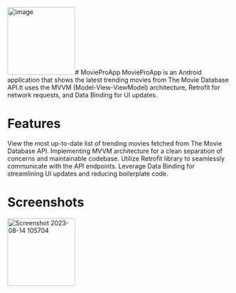 <img width="152" alt="image" src="https://github.com/adityabhamare10/Movie-Pro-App/assets/108888187/8be2dd0f-2dc0-49c2-9620-83adda9c2837"># MovieProApp
MovieProApp is an Android application that shows the latest trending movies from The Movie Database API.It uses the MVVM (Model-View-ViewModel) architecture, Retrofit for network requests, and Data Binding for UI updates.
# Features
View the most up-to-date list of trending movies fetched from The Movie Database API.
Implementing MVVM architecture for a clean separation of concerns and maintainable codebase.
Utilize Retrofit library to seamlessly communicate with the API endpoints.
Leverage Data Binding for streamlining UI updates and reducing boilerplate code.

# Screenshots
<img width="152" alt="Screenshot 2023-08-14 105704" src="https://github.com/adityabhamare10/Movie-Pro-App/assets/108888187/7f8374d1-7de7-4ef4-88d5-3365942b2831">



